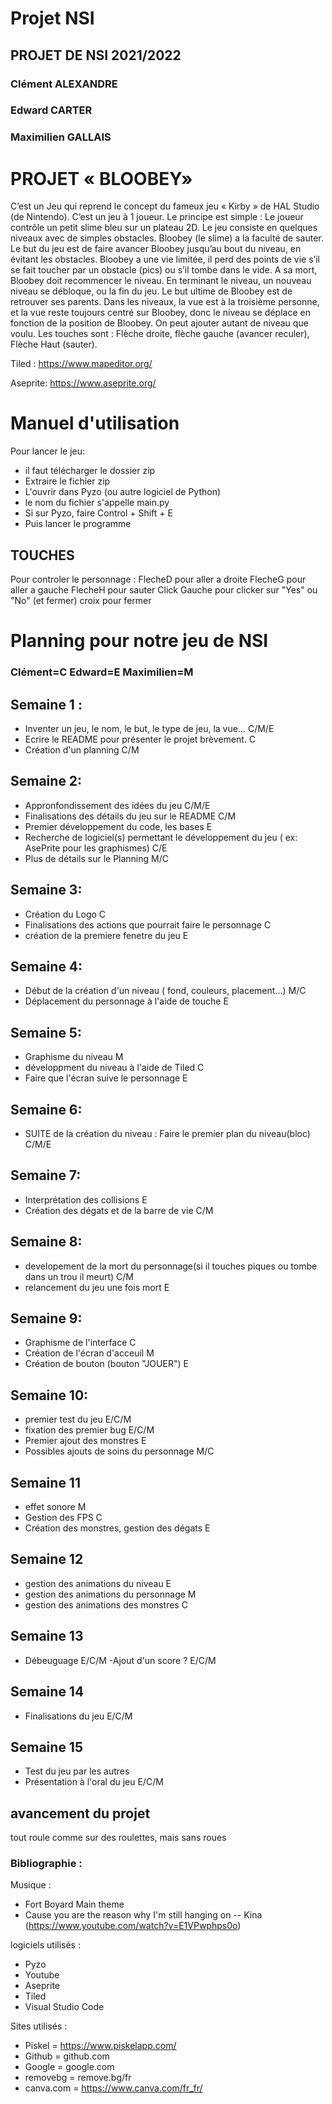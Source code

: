 # Projet NSI
## PROJET DE NSI 2021/2022 
### Clément ALEXANDRE
### Edward CARTER 
### Maximilien GALLAIS

# PROJET « BLOOBEY»

C’est un Jeu qui reprend le concept du fameux jeu « Kirby » de HAL Studio (de Nintendo). C’est un jeu à 1 joueur. Le principe est simple : Le joueur contrôle un petit slime bleu sur un plateau 2D. Le jeu consiste en quelques niveaux avec de simples obstacles. Bloobey (le slime) a la faculté de sauter. Le but du jeu est de faire avancer Bloobey jusqu’au bout du niveau, en évitant les obstacles. Bloobey a une vie limitée, il perd des points de vie s’il se fait toucher par un obstacle (pics) ou s’il tombe dans le vide. A sa mort, Bloobey doit recommencer le niveau. En terminant le niveau, un nouveau niveau se débloque, ou la fin du jeu. Le but ultime de Bloobey est de retrouver ses parents. Dans les niveaux, la vue est à la troisième personne, et la vue reste toujours centré sur Bloobey, donc le niveau se déplace en fonction de la position de Bloobey. On peut ajouter autant de niveau que voulu. Les touches sont : Flèche droite, flèche gauche (avancer reculer), Flèche Haut (sauter).



Tiled : https://www.mapeditor.org/

Aseprite: https://www.aseprite.org/



# Manuel d'utilisation 
Pour lancer le jeu:
- il faut télécharger le dossier zip
- Extraire le fichier zip
- L'ouvrir dans Pyzo (ou autre logiciel de Python)
- le nom du fichier s'appelle main.py
- Si sur Pyzo, faire Control + Shift + E 
- Puis lancer le programme

## TOUCHES
Pour controler le personnage :
FlecheD pour aller a droite
FlecheG pour aller a gauche
FlecheH pour sauter 
Click Gauche pour clicker sur "Yes" ou "No" (et fermer)
croix pour fermer 
 



# Planning pour notre jeu de NSI

### Clément=C Edward=E Maximilien=M

## Semaine 1 :
  - Inventer un jeu, le nom, le but, le type de jeu, la vue... C/M/E
  - Ecrire le README pour présenter le projet brèvement.    C
  - Création d'un planning      C/M
  
 ## Semaine 2:
  - Appronfondissement des idées du jeu            C/M/E
  - Finalisations des détails du jeu sur le README       C/M
  - Premier développement du code, les bases         E
  - Recherche de logiciel(s) permettant le développement du jeu ( ex: AsePrite pour les graphismes)      C/E
  - Plus de détails sur le Planning      M/C
 
 ## Semaine 3:
  - Création du Logo                 C
  - Finalisations des actions que pourrait faire le personnage      C
  - création de la premiere fenetre du jeu       E
  
  ## Semaine 4:
   - Début de la création d'un niveau ( fond, couleurs, placement...)       M/C
   - Déplacement du personnage à l'aide de touche            E
  
  ## Semaine 5:
  - Graphisme du niveau             M
  - développment du niveau à l'aide de Tiled    C
  - Faire que l'écran suive le personnage        E
  
  ## Semaine 6:
   - SUITE de la création du niveau : Faire le premier plan du niveau(bloc)       C/M/E
    
 ## Semaine 7:
   - Interprétation des collisions            E
   - Création des dégats et de la barre de vie              C/M

 ## Semaine 8:
   - developement de la mort du personnage(si il touches piques ou tombe dans un trou il meurt)      C/M
   - relancement du jeu une fois mort                   E
  
 ## Semaine 9:
   - Graphisme de l'interface                   C
   - Création de l'écran d'acceuil               M
   - Création de bouton (bouton "JOUER")          E
 
 
 ## Semaine 10: 
   - premier test du jeu                E/C/M
   - fixation des premier bug           E/C/M
   - Premier ajout des monstres         E
   - Possibles ajouts de soins du personnage    M/C

## Semaine 11 
  - effet sonore     M
  - Gestion des FPS   C
  - Création des monstres, gestion des dégats   E
  

## Semaine 12
 - gestion des animations du niveau    E
 - gestion des animations du personnage   M
 - gestion des animations des monstres   C
 
 ## Semaine 13 
  - Débeuguage    E/C/M
  -Ajout d'un score ?   E/C/M
  
  ## Semaine 14 
  - Finalisations du jeu    E/C/M
  
  ## Semaine 15
  - Test du jeu par les autres   
  - Présentation à l'oral du jeu     E/C/M


## avancement du projet
 tout roule comme sur des roulettes, mais sans roues



                    
### Bibliographie :
Musique :
- Fort Boyard Main theme 
- Cause you are the reason why I'm still hanging on -- Kina (https://www.youtube.com/watch?v=E1VPwphps0o)

logiciels utilisés : 
- Pyzo
- Youtube
- Aseprite
- Tiled
- Visual Studio Code

Sites utilisés : 
- Piskel = https://www.piskelapp.com/
- Github = github.com
- Google = google.com
- removebg = remove.bg/fr
- canva.com = https://www.canva.com/fr_fr/

